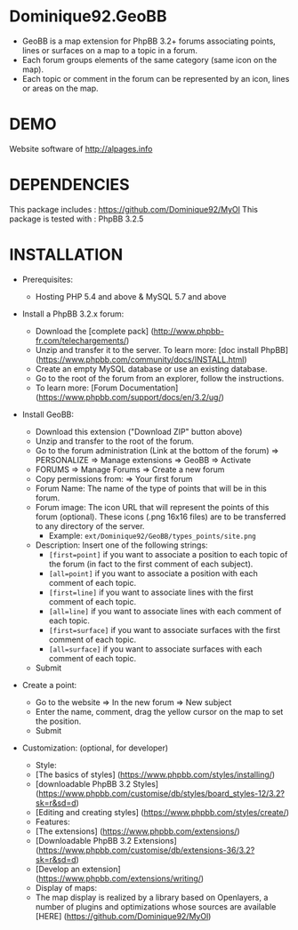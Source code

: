 Dominique92.GeoBB
=================
- GeoBB is a map extension for PhpBB 3.2+ forums associating points, lines or surfaces on a map to a topic in a forum.
- Each forum groups elements of the same category (same icon on the map).
- Each topic or comment in the forum can be represented by an icon, lines or areas on the map.

DEMO
====
Website software of http://alpages.info

DEPENDENCIES
============
This package includes : https://github.com/Dominique92/MyOl
This package is tested with : PhpBB 3.2.5

INSTALLATION
============
* Prerequisites:
	- Hosting PHP 5.4 and above & MySQL 5.7 and above

* Install a PhpBB 3.2.x forum:
	- Download the [complete pack] (http://www.phpbb-fr.com/telechargements/)
	- Unzip and transfer it to the server.
	To learn more: [doc install PhpBB] (https://www.phpbb.com/community/docs/INSTALL.html)
	- Create an empty MySQL database or use an existing database.
	- Go to the root of the forum from an explorer, follow the instructions.
	- To learn more: [Forum Documentation] (https://www.phpbb.com/support/docs/en/3.2/ug/)

* Install GeoBB:
	- Download this extension ("Download ZIP" button above)
	- Unzip and transfer to the root of the forum.
	- Go to the forum administration (Link at the bottom of the forum) => PERSONALIZE => Manage extensions => GeoBB => Activate
	- FORUMS => Manage Forums => Create a new forum
	- Copy permissions from: => Your first forum
	- Forum Name: The name of the type of points that will be in this forum.
	- Forum image: The icon URL that will represent the points of this forum (optional).
	These icons (.png 16x16 files) are to be transferred to any directory of the server.
		- Example: ```ext/Dominique92/GeoBB/types_points/site.png```
	- Description: Insert one of the following strings:
		- ```[first=point]``` if you want to associate a position to each topic of the forum (in fact to the first comment of each subject).
		- ```[all=point]``` if you want to associate a position with each comment of each topic.
		- ```[first=line]``` if you want to associate lines with the first comment of each topic.
		- ```[all=line]``` if you want to associate lines with each comment of each topic.
		- ```[first=surface]``` if you want to associate surfaces with the first comment of each topic.
		- ```[all=surface]``` if you want to associate surfaces with each comment of each topic.
	- Submit

* Create a point:
	- Go to the website => In the new forum => New subject
	- Enter the name, comment, drag the yellow cursor on the map to set the position.
	- Submit

* Customization:
(optional, for developer)
	- Style:
	- [The basics of styles] (https://www.phpbb.com/styles/installing/)
	- [downloadable PhpBB 3.2 Styles] (https://www.phpbb.com/customise/db/styles/board_styles-12/3.2?sk=r&sd=d)
	- [Editing and creating styles] (https://www.phpbb.com/styles/create/)
	- Features:
	- [The extensions] (https://www.phpbb.com/extensions/)
	- [Downloadable PhpBB 3.2 Extensions] (https://www.phpbb.com/customise/db/extensions-36/3.2?sk=r&sd=d)
	- [Develop an extension] (https://www.phpbb.com/extensions/writing/)
	- Display of maps:
	- The map display is realized by a library based on Openlayers, a number of plugins and optimizations whose sources are available [HERE] (https://github.com/Dominique92/MyOl)